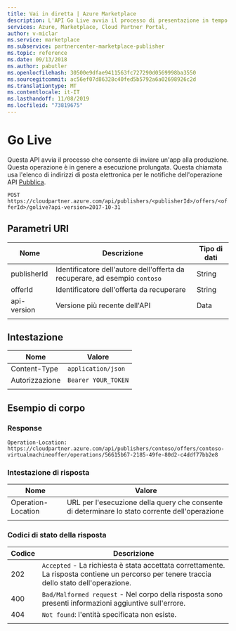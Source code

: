 ```yaml
---
title: Vai in diretta | Azure Marketplace
description: L'API Go Live avvia il processo di presentazione in tempo reale dell'offerta.
services: Azure, Marketplace, Cloud Partner Portal,
author: v-miclar
ms.service: marketplace
ms.subservice: partnercenter-marketplace-publisher
ms.topic: reference
ms.date: 09/13/2018
ms.author: pabutler
ms.openlocfilehash: 30500e9dfae9411563fc727290d0569998ba3550
ms.sourcegitcommit: ac56ef07d86328c40fed5b5792a6a02698926c2d
ms.translationtype: MT
ms.contentlocale: it-IT
ms.lasthandoff: 11/08/2019
ms.locfileid: "73819675"
---
```

<a name="go-live"></a>Go Live
=======

Questa API avvia il processo che consente di inviare un'app alla produzione. Questa operazione è in genere a esecuzione prolungata. Questa chiamata usa l'elenco di indirizzi di posta elettronica per le notifiche dell'operazione API [Pubblica](./cloud-partner-portal-api-publish-offer.md).

 `POST  https://cloudpartner.azure.com/api/publishers/<publisherId>/offers/<offerId>/golive?api-version=2017-10-31` 

<a name="uri-parameters"></a>Parametri URI
--------------

|  **Nome**      |   **Descrizione**                                                           | **Tipo di dati** |
|  --------      |   ---------------                                                           | ------------- |
| publisherId    | Identificatore dell'autore dell'offerta da recuperare, ad esempio `contoso`       |  String       |
| offerId        | Identificatore dell'offerta da recuperare                                   |  String       |
| api-version    | Versione più recente dell'API                                                   |  Data         |
|  |  |  |


<a name="header"></a>Intestazione
------

|  **Nome**       |     **Valore**       |
|  ---------      |     ----------      |
| Content-Type    | `application/json`  |
| Autorizzazione   | `Bearer YOUR_TOKEN` |
|  |  |


<a name="body-example"></a>Esempio di corpo
------------

### <a name="response"></a>Response

`Operation-Location: https://cloudpartner.azure.com/api/publishers/contoso/offers/contoso-virtualmachineoffer/operations/56615b67-2185-49fe-80d2-c4ddf77bb2e8`


### <a name="response-header"></a>Intestazione di risposta

|  **Nome**             |      **Valore**                                                            |
|  --------             |      ----------                                                           |
| Operation-Location    |  URL per l'esecuzione della query che consente di determinare lo stato corrente dell'operazione            |
|  |  |


### <a name="response-status-codes"></a>Codici di stato della risposta

| **Codice** |  **Descrizione**                                                                        |
| -------- |  ----------------                                                                        |
|  202     | `Accepted` - La richiesta è stata accettata correttamente. La risposta contiene un percorso per tenere traccia dello stato dell'operazione. |
|  400     | `Bad/Malformed request` - Nel corpo della risposta sono presenti informazioni aggiuntive sull'errore. |
|  404     |  `Not found`: l'entità specificata non esiste.                                       |
|  |  |
